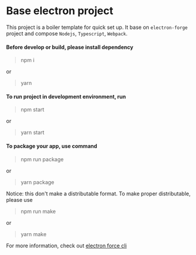 # Base electron project
This project is a boiler template for quick set up. It base on `electron-forge` project and  compose `Nodejs`, `Typescript`, `Webpack`.

#### Before develop or build, please install dependency
> npm i

or

> yarn

#### To run project in development environment, run

> npm start

or

> yarn start

#### To package your app, use command

> npm run package

or

> yarn package

Notice: this don't make a distributable format. To make proper distributable, please use 
> npm run make

or

> yarn make

For more information, check out [electron force cli](https://www.electronforge.io/cli)

